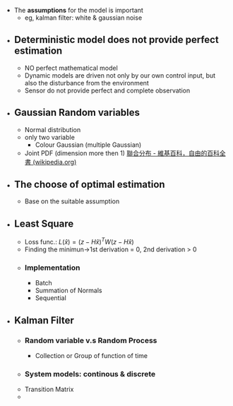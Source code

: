 - The **assumptions** for the model is important
	- eg, kalman filter: white & gaussian noise
- ## Deterministic model does not provide perfect estimation
	- NO perfect mathematical model
	- Dynamic models are driven not only by our own control input, but also the disturbance from the environment
	- Sensor do not provide perfect and complete observation
- ## Gaussian Random variables
	- Normal distribution
	- only two variable
		- Colour Gaussian (multiple Gaussian)
	- Joint PDF (dimension more then 1) [聯合分布 - 維基百科，自由的百科全書 (wikipedia.org)](https://zh.wikipedia.org/zh-tw/%E8%81%94%E5%90%88%E5%88%86%E5%B8%83)
- ## The choose of optimal estimation
	- Base on the suitable assumption
- ## Least Square
	- Loss func.: $L(\hat{x})=(z-H \hat{x})^T W (z-H \hat{x})$
	- Finding the minimun->1st derivation = 0, 2nd derivation > 0
	- ### Implementation
		- Batch
		- Summation of Normals
		- Sequential
- ## Kalman Filter
	- ### Random variable v.s Random Process
		- Collection or Group of function of time
	- ### System models: continous & discrete
	- Transition Matrix
	-